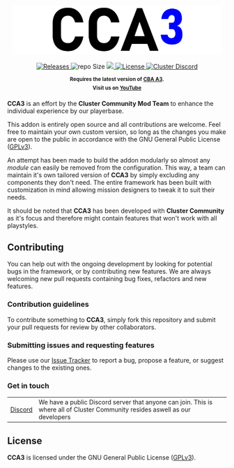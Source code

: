 <p align="center">
    <img src="https://raw.githubusercontent.com/clustermod/CCA3/main/extras/assets/logo/black/cca3_logo_trans.png" width="480">
</p>

<p align="center">
    <a href="https://github.com/clustermod/CCA3/releases">
        <img src="https://img.shields.io/github/v/release/clustermod/CCA3?style=flat-square" alt="Releases">
    </a>
    <a>
    <img src="https://img.shields.io/github/repo-size/clustermod/CCA3?style=flat-square" alt="repo Size">
    </a>
    <a href="https://github.com/clustermod/CCA3/issues" alt="Issue Tracker">
        <img src="https://img.shields.io/github/issues-raw/clustermod/CCA3?style=flat-square">
    </a>
    <a href="https://github.com/clustermod/CCA3/blob/master/LICENSE">
        <img src="https://img.shields.io/github/license/clustermod/CCA3?style=flat-square" alt="License">
    </a>
    <a href="https://discord.gg/6Sq6hDgbGF">
        <img src="https://img.shields.io/badge/Discord-Join-darkviolet.svg?style=flat-square" alt="Cluster Discord"">
    </a>
</p>

<p align="center">
    <sup><strong>Requires the latest version of <a href="https://github.com/CBATeam/CBA_A3/releases">CBA A3</a>.<br/>
    Visit us on <a href="https://www.youtube.com/channel/UCHvqA1frU_R9cqCW_5rmM4w">YouTube</a></strong></sup>
</p>

**CCA3** is an effort by the **Cluster Community Mod Team** to enhance the individual experience by our playerbase.

This addon is entirely open source and all contributions are welcome. Feel free to maintain your own custom version, so long as the changes you make are open to the public in accordance with the GNU General Public License ([GPLv3](https://github.com/Clustermod/CCA3/blob/master/LICENSE)).

An attempt has been made to build the addon modularly so almost any *module* can easily be removed from the configuration. This way, a team can maintain it's own tailored version of **CCA3** by simply excluding any components they don't need. The entire framework has been built with customization in mind allowing mission designers to tweak it to suit their needs.

It should be noted that **CCA3** has been developed with **Cluster Community** as it's focus and therefore might contain features that won't work with all playstyles.

## Contributing
You can help out with the ongoing development by looking for potential bugs in the framework, or by contributing new features. We are always welcoming new pull requests containing bug fixes, refactors and new features.

### Contribution guidelines
To contribute something to **CCA3**, simply fork this repository and submit your pull requests for review by other collaborators.

### Submitting issues and requesting features
Please use our [Issue Tracker](https://github.com/Tapawingo/CCA3/issues) to report a bug, propose a feature, or suggest changes to the existing ones.

### Get in touch
<table>
  <tr>
    <td><a href="https://discord.com/invite/6Sq6hDgbGF">Discord</a></td>
    <td>We have a public Discord server that anyone can join. This is where all of Cluster Community resides aswell as our developers</td>
  </tr>
</table>

## License
**CCA3** is licensed under the GNU General Public License ([GPLv3](https://github.com/Tapawingo/CCA3/blob/master/LICENSE)).
